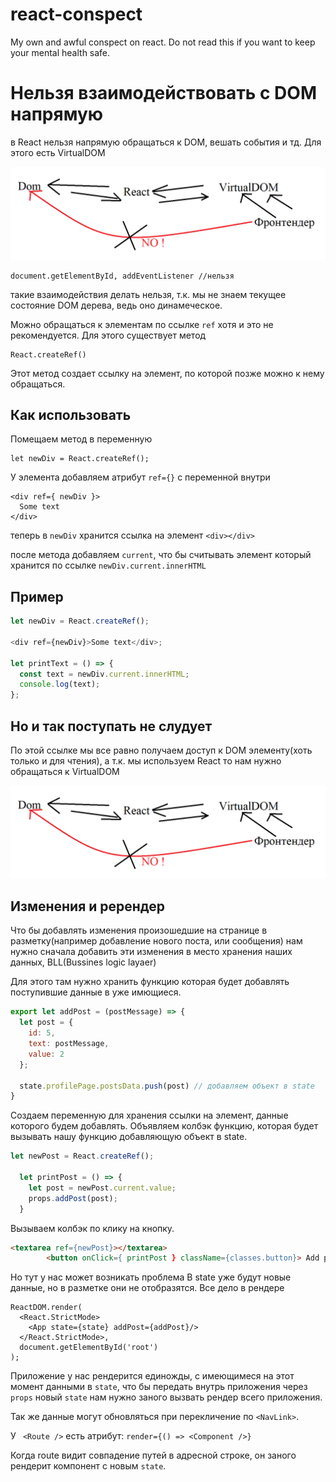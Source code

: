 # react-conspect

My own and awful conspect on react. Do not read this if you want to keep your mental health safe.

# Нельзя взаимодействовать с DOM напрямую

в React нельзя напрямую обращаться к DOM, вешать события и тд. Для этого есть VirtualDOM

![image](./imgs/dom.png)

```JSX
document.getElementById, addEventListener //нельзя
```

такие взаимодействия делать нельзя, т.к. мы не знаем текущее состояние DOM дерева, ведь оно динамеческое.

Можно обращаться к элементам по ссылке `ref` хотя и это не рекомендуется. Для этого существует метод

```JSX
React.createRef()
```

Этот метод создает ссылку на элемент, по которой позже можно к нему обращаться.

## Как использовать

Помещаем метод в переменную

```JSX
let newDiv = React.createRef();
```

У элемента добавляем атрибут `ref={}` с переменной внутри

```JSX
<div ref={ newDiv }>
  Some text
</div>
```

теперь в `newDiv` хранится ссылка на элемент `<div></div>`

после метода добавляем `current`, что бы считывать элемент который хранится по ссылке
`newDiv.current.innerHTML`

## Пример

```javascript
let newDiv = React.createRef();

<div ref={newDiv}>Some text</div>;

let printText = () => {
  const text = newDiv.current.innerHTML;
  console.log(text);
};
```

## Но и так поступать не слудует

По этой ссылке мы все равно получаем доступ к DOM элементу(хоть только и для чтения), а т.к. мы используем React то нам нужно обращаться к VirtualDOM

![image](./imgs/dom.png)


## Изменения и ререндер

Что бы добавлять изменения произошедшие на странице в разметку(например добавление нового поста, или сообщения) нам нужно сначала добавить эти изменения в место хранения наших данных, BLL(Bussines logic layaer)

Для этого там нужно хранить функцию которая будет добавлять поступившие данные в уже имющиеся.
```javascript
export let addPost = (postMessage) => {
  let post = {
    id: 5,
    text: postMessage,
    value: 2
  };

  state.profilePage.postsData.push(post) // добавляем объект в state 
}
```
Создаем переменную для хранения ссылки на элемент, данные которого будем добавлять. Объявляем колбэк функцию, которая будет вызывать нашу функцию добавляющую объект в state.
```javascript 
let newPost = React.createRef();

  let printPost = () => {
    let post = newPost.current.value;
    props.addPost(post);
  }
```
Вызываем колбэк по клику на кнопку.
```html
<textarea ref={newPost}></textarea>
        <button onClick={ printPost } className={classes.button}> Add post</button>
```

Но тут у нас может возникать проблема
В state уже будут новые данные, но в разметке они не отобразятся.
Все дело в рендере
```JSX  
ReactDOM.render(
  <React.StrictMode>
    <App state={state} addPost={addPost}/>
  </React.StrictMode>,
  document.getElementById('root')
);
```
Приложение у нас рендерится единожды, с имеющимеся на этот момент данными в ```state```, что бы передать внутрь приложения через ```props``` новый ```state``` нам нужно заного вызвать рендер всего приложения.

Так же данные могут обновляться при перекличение по `<NavLink>`.

У ``` <Route />``` есть атрибут: ```render={() => <Component />}```

Когда route видит совпадение путей в адресной строке, он заного рендерит компонент с новым ```state```.